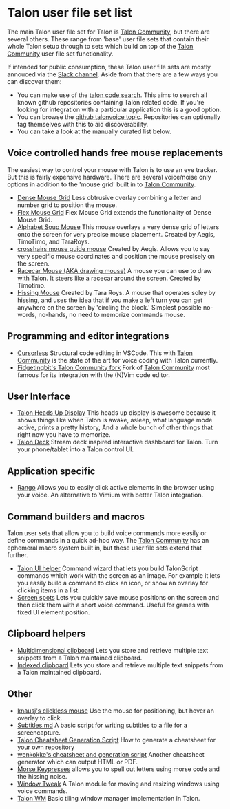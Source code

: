 # Talon user file set list

The main Talon user file set for Talon is [Talon Community](https://github.com/talonhub/community), but there are several others. These range from 'base' user file sets that contain their whole Talon setup through to sets which build on top of the [Talon Community](https://github.com/talonhub/community) user file set functionality.

If intended for public consumption, these Talon user file sets are mostly annouced via the [Slack channel](https://talonvoice.com/chat). Aside from that there are a few ways you can discover them:

- You can make use of the [talon code search](https://search.talonvoice.com/search/). This aims to search all known github repositories containing Talon related code. If you're looking for integration with a particular application this is a good option.
- You can browse the [github talonvoice topic](https://github.com/topics/talonvoice). Repositories can optionally tag themselves with this to aid discoverability.
- You can take a look at the manually curated list below.

## Voice controlled hands free mouse replacements

The easiest way to control your mouse with Talon is to use an eye tracker. But this is fairly expensive hardware. There are several voice/noise only options in addition to the 'mouse grid' built in to [Talon Community](https://github.com/talonhub/community).

- [Dense Mouse Grid](https://github.com/tararoys/dense-mouse-grid/tree/dense_mouse_grid_2/dense_mouse_grid) Less obtrusive overlay combining a letter and number grid to position the mouse.
- [Flex Mouse Grid](https://github.com/brollin/flex-mouse-grid) Flex Mouse Grid extends the functionality of Dense Mouse Grid.
- [Alphabet Soup Mouse](https://github.com/tararoys/modified_full_mouse_grid) This mouse overlays a very dense grid of letters onto the screen for very precise mouse placement. Created by Aegis, TimoTimo, and TaraRoys.
- [crosshairs mouse guide mouse](https://github.com/tararoys/mouse_guide) Created by Aegis. Allows you to say very specific mouse coordinates and position the mouse precisely on the screen.
- [Racecar Mouse (AKA drawing mouse)](https://gist.github.com/timo/d3a8c871aca93aee4cd8b4fc57b15187) A mouse you can use to draw with Talon. It steers like a racecar around the screen. Created by Timotimo.
- [Hissing Mouse](https://gist.github.com/tararoys/cdabc3bab686abd8d9b585afd7c481da) Created by Tara Roys. A mouse that operates soley by hissing, and uses the idea that if you make a left turn you can get anywhere on the screen by 'circling the block.' Simplest possible no-words, no-hands, no need to memorize commands mouse.

## Programming and editor integrations

- [Cursorless](https://www.cursorless.org/) Structural code editing in VSCode. This with [Talon Community](https://github.com/talonhub/community) is the state of the art for voice coding with Talon currently.
- [Fidgetingbit's Talon Community fork](https://github.com/fidgetingbits/fidgetingbits-talon) Fork of [Talon Community](https://github.com/talonhub/community) most famous for its integration with the (N)Vim code editor.

## User Interface

- [Talon Heads Up Display](https://github.com/chaosparrot/talon_hud) This heads up display is awesome because it shows things like when Talon is awake, asleep, what language mode active, prints a pretty history, And a whole bunch of other things that right now you have to memorize.
- [Talon Deck](https://github.com/AndreasArvidsson/talon-deck) Stream deck inspired interactive dashboard for Talon. Turn your phone/tablet into a Talon control UI.

## Application specific

- [Rango](https://github.com/david-tejada/rango) Allows you to easily click active elements in the browser using your voice. An alternative to Vimium with better Talon integration.

## Command builders and macros

Talon user sets that allow you to build voice commands more easily or define commands in a quick ad-hoc way. The [Talon Community](https://github.com/talonhub/community) has an ephemeral macro system built in, but these user file sets extend that further.

- [Talon UI helper](https://github.com/splondike/talon_ui_helper) Command wizard that lets you build TalonScript commands which work with the screen as an image. For example it lets you easily build a command to click an icon, or show an overlay for clicking items in a list.
- [Screen spots](https://github.com/AndrewDant/screen-spots) Lets you quickly save mouse positions on the screen and then click them with a short voice command. Useful for games with fixed UI element position.

## Clipboard helpers

- [Multidimensional clipboard](https://github.com/FireChickenProductivity/Talon-Voice-multidimensional-clipboard) Lets you store and retrieve multiple text snippets from a Talon maintained clipboard.
- [Indexed clipboard](https://github.com/rntz/indexed_clipboard) Lets you store and retrieve multiple text snippets from a Talon maintained clipboard.

## Other

- [knausj's clickless mouse](https://github.com/knausj85/clickless_mouse) Use the mouse for positioning, but hover an overlay to click.
- [Subtitles.md](https://gist.github.com/tararoys/accf5506bea2c5c17e5bb31c7beac6e4) A basic script for writing subtitles to a file for a screencapture.
- [Talon Cheatsheet Generation Script](https://gist.github.com/tararoys/c538b7ae8e1f21db9a794c2c0f5becf4) How to generate a cheatsheet for your own repository
- [wenkokke's cheatsheet and generation script](https://github.com/wenkokke/talon-cheatsheet/) Another cheatsheet generator which can output HTML or PDF.
- [Morse Keypresses](https://gist.github.com/tararoys/7ef72526a825bb4c2253c961695d5e4b) allows you to spell out letters using morse code and the hissing noise.
- [Window Tweak](https://github.com/codecat555/talon-window-tweak) A Talon module for moving and resizing windows using voice commands.
- [Talon WM](https://github.com/lunixbochs/talon_wm) Basic tiling window manager implementation in Talon.
